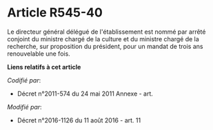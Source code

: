 # Article R545-40

Le directeur général délégué de l'établissement est nommé par arrêté conjoint du ministre chargé de la culture et du ministre
chargé de la recherche, sur proposition du président, pour un mandat de trois ans renouvelable une fois.

**Liens relatifs à cet article**

_Codifié par_:

  - Décret n°2011-574 du 24 mai 2011 Annexe - art.

_Modifié par_:

  - Décret n°2016-1126 du 11 août 2016 - art. 11
